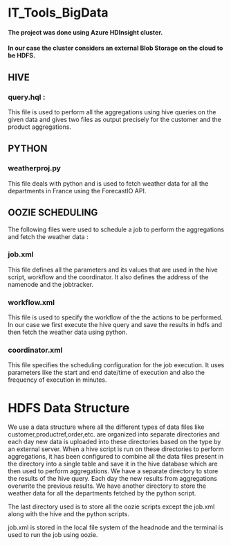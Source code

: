 # IT_Tools_BigData

#### The project was done using Azure HDInsight cluster.
#### In our case the cluster considers an external Blob Storage on the cloud to be HDFS.

## HIVE

### query.hql :

This file is used to perform all the aggregations using hive queries on the given data and gives two files as output precisely for the customer and the product aggregations.

## PYTHON

### weatherproj.py

This file deals with python and is used to fetch weather data for all the departments in France using the ForecastIO API.

## OOZIE SCHEDULING

The following files were used to schedule a job to perform the aggregations and fetch the weather data :

### job.xml

This file defines all the parameters and its values that are used in the hive script, workflow and the coordinator. It also defines the address of the namenode and the jobtracker.

### workflow.xml

This file is used to specify the workflow of the the actions to be performed. In our case we first execute the hive query and save the results in hdfs and then fetch the weather data using python.

### coordinator.xml

This file specifies the scheduling configuration for the job execution. It uses parameters like the start and end date/time of execution and also the frequency of execution in minutes.

# HDFS Data Structure

We use a data structure where all the different types of data files like customer,productref,order,etc. are organized into separate directories and each day new data is uploaded into these directories based on the type by an external server.
When a hive script is run on these directories to perform aggregations, it has been configured to combine all the data files present in the directory into a single table and save it in the hive database which are then used to perform aggregations.
We have a separate directory to store the results of the hive query. Each day the new results from aggregations overwrite the previous results.
We have another directory to store the weather data for all the departments fetched by the python script.

The last directory used is to store all the oozie scripts except the job.xml along with the hive and the python scripts.

job.xml is stored in the local file system of the headnode and the terminal is used to run the job using oozie.
